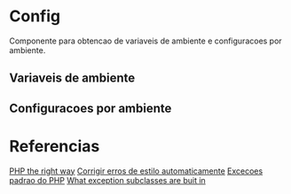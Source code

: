 # Config

Componente para obtencao de variaveis de ambiente e configuracoes por ambiente.


## Variaveis de ambiente



## Configuracoes por ambiente


# Referencias

[PHP the right way](http://www.phptherightway.com)
[Corrigir erros de estilo automaticamente](https://github.com/squizlabs/PHP_CodeSniffer/wiki/Fixing-Errors-Automatically)
[Excecoes padrao do PHP](http://www.php.net/manual/en/spl.exceptions.php)
[What exception subclasses are buit in](http://stackoverflow.com/questions/10838257/what-exception-subclasses-are-built-into-php)
